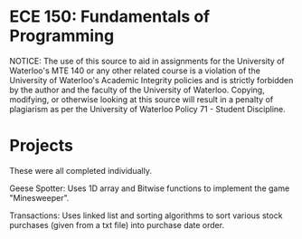 # ECE 150: Fundamentals of Programming

NOTICE: The use of this source to aid in assignments for the University of Waterloo's MTE 140 or any other related course is a violation of the University of Waterloo's Academic Integrity policies and is strictly forbidden by the author and the faculty of the University of Waterloo. Copying, modifying, or otherwise looking at this source will result in a penalty of plagiarism as per the University of Waterloo Policy 71 - Student Discipline.

# Projects
These were all completed individually.

Geese Spotter: Uses 1D array and Bitwise functions to implement the game "Minesweeper".

Transactions: Uses linked list and sorting algorithms to sort various stock purchases (given from a txt file) into purchase date order. 
 